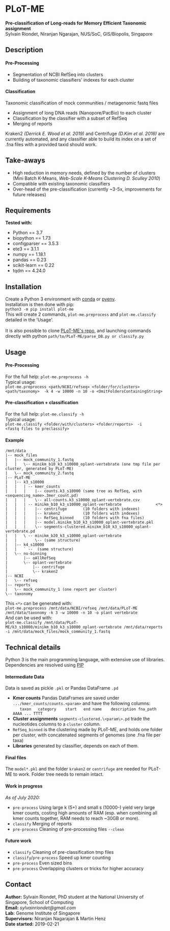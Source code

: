 # PLoT-ME
**Pre-classification of Long-reads for Memory Efficient Taxonomic assignment <br>**
Sylvain Riondet, Niranjan Ngarajan, NUS/SoC, GIS/Biopolis, Singapore


## Description
#### Pre-Processing
- Segmentation of NCBI RefSeq into clusters
- Building of taxonomic classifiers' indexes for each cluster

#### Classification
Taxonomic classification of mock communities / metagenomic fastq files
- Assignment of long DNA reads (Nanopore/PacBio) to each cluster
- Classification by the classifier with a subset of RefSeq
- Merging of reports

Kraken2 _(Derrick E. Wood et al. 2019)_ and Centrifuge _(D.Kim et al. 2016)_ are currently automated, and any classifier able to build its index on a set of .fna files with a provided taxid should work.

## Take-aways
- High reduction in memory needs, defined by the number of clusters (Mini Batch K-Means, _Web-Scale K-Means Clustering D. Sculley 2010_)
- Compatible with existing taxonomic classifiers
- Over-head of the pre-classification (currently ~3-5x, improvements for future releases)


## Requirements
**Tested with:**
- Python == 3.7
- biopython == 1.73
- configparser == 3.5.3
- ete3 == 3.1.1
- numpy == 1.18.1
- pandas == 0.23
- scikit-learn == 0.22
- tqdm == 4.24.0

## Installation
Create a Python 3 environment with [conda](https://docs.conda.io/projects/conda/en/latest/user-guide/tasks/manage-environments.html)
 or [pyenv](https://realpython.com/intro-to-pyenv/). <br>
Installation is then done with pip: <br>
`python3 -m pip install plot-me` <br>
This will create 2 commands, `plot-me.preprocess` and `plot-me.classify` detailed in the 'Usage'.  <br> 
<br>
It is also possible to clone [PLoT-ME's repo](https://github.com/sylvain-ri/PLoT-ME),
 and launching commands directly with python `path/to/PLoT-ME/parse_DB.py or classify.py`

## Usage
#### Pre-Processing
For the full help: `plot-me.preprocess -h`  <br>
Typical usage:  <br>
`plot-me.preprocess <path/NCBI/refseq> <folder/for/clusters> <path/taxonomy> 
 -k 4 -w 10000 -n 10 -o <OmitFoldersContainingString>` <br>
#### Pre-classification + classification
For the full help: `plot-me.classify -h`  <br>
Typical usage:  <br>
`plot-me.classify <folder/with/clusters> <folder/reports> 
 -i <fastq files to preclassify>` <br>

#### Example
```
/mnt/data
|-- mock_files
|   |-- mock_community_1.fastq
|   |   \-- minikm_b10_k3_s10000_oplant-vertebrate (one tmp file per cluster, generated by PLoT-ME)
|   \-- mock_community_2.fastq
|-- PLoT-ME
|   |-- k3_s10000
|   |   | -- kmer_counts
|   |   |    |-- counts.k3_s10000 (same tree as RefSeq, with <sequencing_name>.3mer_count.pd)
|   |   |    \-- all-counts.k3_s10000_oplant-vertebrate.csv
|   |   | -- minikm_b10_k3_s10000_oplant-vertebrate               <*>
|   |   |    |-- centrifuge       (10 folders with indexes)
|   |   |    |-- kraken2          (10 folders with indexes)
|   |   |    |-- RefSeq_binned    (10 folders with fna files)
|   |   |    |-- model.minikm_b10_k3_s10000_oplant-vertebrate.pkl
|   |   |    \-- segments-clustered.minikm_b10_k3_s10000_oplant-vertebrate.pd
|   |   \ -- minikm_b20_k3_s10000_oplant-vertebrate
|   |        \-- (same structure) 
|   |-- k4_s10000
|   |   ` --  (same structure)
|   \-- no-binning
|       |-- oAllRefSeq
|       \-- oplant-vertebrate
|           |-- centrifuge
|           \-- kraken2
|-- NCBI
|   \-- refseq
|-- reports
|   \-- mock_community_1 (one report per cluster)
\-- taxonomy
```
This `<*>` can be generated with: <br>
`plot-me.preprocess /mnt/data/NCBI/refseq /mnt/data/PLoT-ME /mnt/data/taxonomy -k 3 -w 10000 -n 10
 -o plant vertebrate` <br>
And can be used with: <br>
`plot-me.classify /mnt/data/PLoT-ME/k3_s10000/minikm_b10_k3_s10000_oplant-vertebrate /mnt/data/reports
 -i /mnt/data/mock_files/mock_community_1.fastq`

## Technical details
Python 3 is the main programming language, with extensive use of libraries. 
Dependencies are resolved using [PIP](https://pypi.org/)

#### Intermediate Data 
Data is saved as pickle `.pkl` or Pandas DataFrame `.pd` <br> 
* **Kmer counts** Pandas DataFrames are saved under `.../kmer_counts/counts.<param>` and have the following columns: <br>
`   taxon	category	start	end	name	description	fna_path	AAAA ... TTTT`
* **Cluster assignments** `segments-clustered.\<param\>.pd` trade the nucleotides columns to a `cluster` column.
* `RefSeq_binned` is the clustering made by PLoT-ME, and holds one folder per cluster, with concatenated segments of genomes (one .fna file per taxa)
* **Libraries** generated by classifier, depends on each of them.

#### Final files
The `model*.pkl` and the folder `kraken2` or `centrifuge` are needed for PLoT-ME to work. Folder tree needs to remain intact. 

#### Work in progress
_As of July 2020:_
* `pre-process` Using large k (5+) and small s (10000-) yield very large kmer counts, costing
 high amounts of RAM (esp. when combining all kmer counts together,
 RAM needs to reach ~30GB or more). 
* `classify` Merging of reports 
* `pre-process` Cleaning of pre-processing files `--clean`

#### Future work
* `classify` Cleaning of pre-classification tmp files
* `classify`/`pre-process` Speed up kmer counting
* `pre-process` Even sized bins
* `pre-process` Overlapping clusters or tricks for higher accuracy

## Contact
**Author:** Sylvain Riondet, PhD student at the National University of Singapore, School of Computing <br>
**Email:** _sylvainriondet@gmail.com_ <br>
**Lab:** Genome Institute of Singapore <br>
**Supervisors:** Niranjan Nagarajan & Martin Henz <br>
**Date started:** 2019-02-21 <br>

